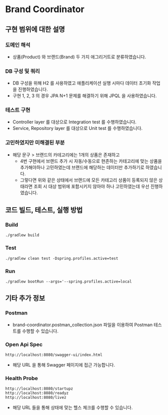 # Brand Coordinator

## 구현 범위에 대한 설명
### 도메인 해석
- 상품(Product) 와 브랜드(Brand) 두 가지 애그리거트로 분류하였습니다.

### DB 구성 및 쿼리
- DB 구성을 위해 H2 를 사용하였고 애플리케이션 실행 시마다 데이터 초기화 작업을 진행하였습니다.
- 구현 1, 2, 3 의 경우 JPA N+1 문제를 해결하기 위해 JPQL 을 사용하였습니다. 

### 테스트 구현
- Controller layer 를 대상으로 Integration test 를 수행하였습니다.
- Service, Repository layer 를 대상으로 Unit test 를 수행하였습니다.

### 고민하였지만 미해결된 부분
- 해당 문구 > 브랜드의 카테고리에는 1개의 상품은 존재하고
  - 4번 구현에서 브랜드 추가 시 자동/수동으로 현존하는 카테고리에 맞는 상품을 추가해야하나 고민하였는데 브랜드에 해당하는 데이터만 추가하기로 하였습니다.
  - 그렇다면 위와 같은 상태에서 브랜드에 모든 카테고리 상품이 등록되지 않은 상태라면 조회 시 대상 범위에 포함시키지 않아야 하나 고민하였는데 우선 진행하였습니다. 

## 코드 빌드, 테스트, 실행 방법
### Build
```
./gradlew build
```

### Test
```
./gradlew clean test -Dspring.profiles.active=test
```

### Run
```
./gradlew bootRun --args='--spring.profiles.active=local
```

## 기타 추가 정보

### Postman
- brand-coordinator.postman_collection.json 파일을 이용하여 Postman 테스트를 수행할 수 있습니다.

### Open Api Spec
```
http://localhost:8080/swagger-ui/index.html
```
- 해당 URL 을 통해 Swagger 페이지에 접근 가능합니다.

### Health Probe
```
http://localhost:8080/startupz
http://localhost:8080/readyz
http://localhost:8080/livez
```
- 해당 URL 들을 통해 상태에 맞는 헬스 체크를 수행할 수 있습니다.
